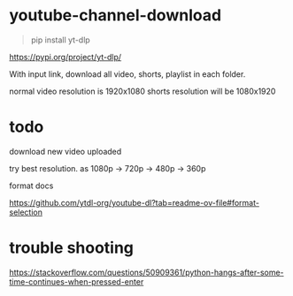 # youtube-channel-download

> pip install yt-dlp

https://pypi.org/project/yt-dlp/


With input link, download all video, shorts, playlist in each folder.


normal video resolution is 1920x1080
shorts resolution will be 1080x1920 


# todo

download new video uploaded

try best resolution. as 1080p -> 720p -> 480p -> 360p

format docs 

https://github.com/ytdl-org/youtube-dl?tab=readme-ov-file#format-selection




# trouble shooting
https://stackoverflow.com/questions/50909361/python-hangs-after-some-time-continues-when-pressed-enter
